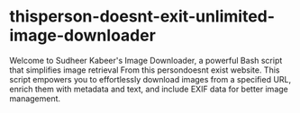 # thisperson-doesnt-exit-unlimited-image-downloader
Welcome to Sudheer Kabeer's Image Downloader, a powerful Bash script that simplifies image retrieval From this persondoesnt exist website. This script empowers you to effortlessly download images from a specified URL, enrich them with metadata and text, and include EXIF data for better image management. 
